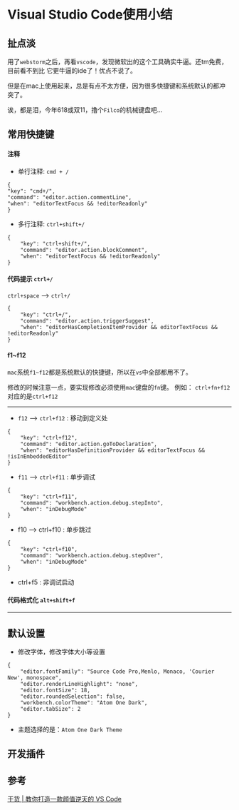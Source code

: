 # Visual Studio Code使用小结

## 扯点淡
用了`webstorm`之后，再看`vscode`，发现微软出的这个工具确实牛逼。还tm免费，目前看不到比
它更牛逼的ide了！优点不说了。

但是在mac上使用起来，总是有点不太方便，因为很多快捷键和系统默认的都冲突了。

诶，都是泪，今年618或双11，撸个`Filco`的机械键盘吧...

## 常用快捷键

#### 注释

* 单行注释: `cmd + /`

```
{ 
"key": "cmd+/",                 
"command": "editor.action.commentLine",
"when": "editorTextFocus && !editorReadonly" 
}
```

* 多行注释: `ctrl+shift+/`

```
{
    "key": "ctrl+shift+/",
    "command": "editor.action.blockComment",
    "when": "editorTextFocus && !editorReadonly"
}
```

#### 代码提示 `ctrl+/`

`ctrl+space` --> `ctrl+/`

```
{
    "key": "ctrl+/",
    "command": "editor.action.triggerSuggest",
    "when": "editorHasCompletionItemProvider && editorTextFocus && !editorReadonly"
}
```

#### f1~f12

`mac`系统`f1~f12`都是系统默认的快捷键，所以在`vs`中全部都用不了。

修改的时候注意一点，要实现修改必须使用`mac`键盘的`fn`键。
例如：
`ctrl+fn+f12`对应的是`ctrl+f12`

---

* `f12` --> `ctrl+f12` : 移动到定义处

```
{
    "key": "ctrl+f12",
    "command": "editor.action.goToDeclaration",
    "when": "editorHasDefinitionProvider && editorTextFocus && !isInEmbeddedEditor"
}
```

* `f11` --> `ctrl+f11` : 单步调试

```
{
    "key": "ctrl+f11",
    "command": "workbench.action.debug.stepInto",
    "when": "inDebugMode"
}
```

* f10 --> ctrl+f10 : 单步跳过

```
{
    "key": "ctrl+f10",
    "command": "workbench.action.debug.stepOver",
    "when": "inDebugMode"
}
```

* ctrl+f5 : 非调试启动

#### 代码格式化 `alt+shift+f`

---

## 默认设置

* 修改字体，修改字体大小等设置

```
{
    "editor.fontFamily": "Source Code Pro,Menlo, Monaco, 'Courier New', monospace",
    "editor.renderLineHighlight": "none",
    "editor.fontSize": 18,
    "editor.roundedSelection": false,
    "workbench.colorTheme": "Atom One Dark",
    "editor.tabSize": 2
}
```

* 主题选择的是：`Atom One Dark Theme`

## 开发插件




## 参考

[干货 | 教你打造一款颜值逆天的 VS Code](https://juejin.im/entry/587e0f2f570c352201113e14)



